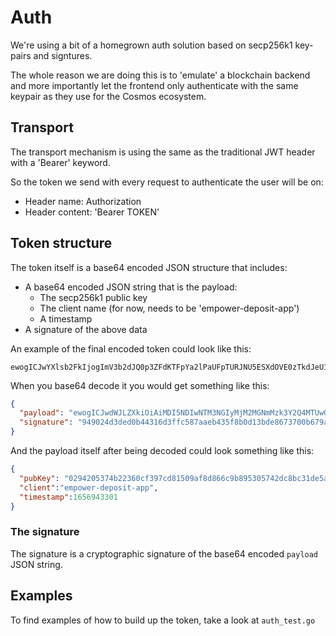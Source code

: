 # Auth

We're using a bit of a homegrown auth solution based on secp256k1 key-pairs and signtures.

The whole reason we are doing this is to 'emulate' a blockchain backend and more importantly
let the frontend only authenticate with the same keypair as they use for the Cosmos ecosystem.

## Transport

The transport mechanism is using the same as the traditional JWT header with a 'Bearer' keyword.

So the token we send with every request to authenticate the user will be on:
- Header name: Authorization
- Header content: 'Bearer TOKEN'

## Token structure

The token itself is a base64 encoded JSON structure that includes:
- A base64 encoded JSON string that is the payload: 
  - The secp256k1 public key
  - The client name (for now, needs to be 'empower-deposit-app')
  - A timestamp
- A signature of the above data

An example of the final encoded token could look like this:
```
ewogICJwYXlsb2FkIjogImV3b2dJQ0p3ZFdKTFpYa2lPaUFpTURJNU5ESXdOVE0zTkdJeU1qTTJNR05tTXprM1kyUTRNVFV3T1dGbU9HUTROalpqT1dJNE9UVXpNRFUzTkRKa1l6aGlZek14WkdVMVlUSTJabU5rT1RFMElpd0tJQ0FpWTJ4cFpXNTBJam9pWlcxd2IzZGxjaTFrWlhCdmMybDBMV0Z3Y0NJc0NpQWdJblJwYldWemRHRnRjQ0k2TVRZMU5qazBNek13TVFwOSIsCiAgInNpZ25hdHVyZSI6ICI5NDkwMjRkM2RlZDBiNDQzMTZkM2ZmYzU4N2FhZWI0MzVmOGIwZDEzYmRlODY3MzcwMGI2NzlhNTM0NDMxZmJjMjFhN2I1ZTUwOTM0ZTU1ZGEyODE2NzJlZjNiMGRjMjhmOWU3MjA0MDA2ZDM5NTZkZmU1NzJjNDFhMjdmMjE0OSIKfQ==
```

When you base64 decode it you would get something like this:
```json
{
  "payload": "ewogICJwdWJLZXkiOiAiMDI5NDIwNTM3NGIyMjM2MGNmMzk3Y2Q4MTUwOWFmOGQ4NjZjOWI4OTUzMDU3NDJkYzhiYzMxZGU1YTI2ZmNkOTE0IiwKICAiY2xpZW50IjoiZW1wb3dlci1kZXBvc2l0LWFwcCIsCiAgInRpbWVzdGFtcCI6MTY1Njk0MzMwMQp9",
  "signature": "949024d3ded0b44316d3ffc587aaeb435f8b0d13bde8673700b679a534431fbc21a7b5e50934e55da281672ef3b0dc28f9e7204006d3956dfe572c41a27f2149"
}
```

And the payload itself after being decoded could look something like this:
```json 
{
  "pubKey": "0294205374b22360cf397cd81509af8d866c9b895305742dc8bc31de5a26fcd914",
  "client":"empower-deposit-app",
  "timestamp":1656943301
}
```

### The signature

The signature is a cryptographic signature of the base64 encoded `payload` JSON string.

## Examples

To find examples of how to build up the token, take a look at `auth_test.go`
